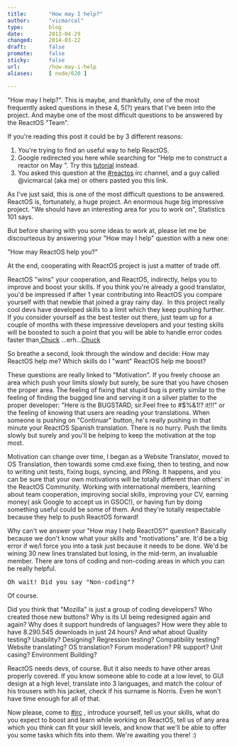 ```yaml
---
title:       "How may I help?"
author:      "vicmarcal"
type:        blog
date:        2013-04-29
changed:     2014-03-22
draft:       false
promote:     false
sticky:      false
url:         /how-may-i-help
aliases:     [ node/620 ]

---
```


<p>&quot;How may I help?&quot;. This is maybe, and thankfully, one of the most frequently asked questions in these 4, 5(?) years that I&#39;ve been into the project. And maybe one of the most difficult questions to be answered by the ReactOS &quot;Team&quot;.</p><p>If you&#39;re reading this post it could be by 3 different reasons:</p><ol><li>You&#39;re trying to find an useful way to help ReactOS.</li><li>Google redirected you here while searching for &quot;Help me to construct a reactor on May &quot;. Try this <a href="http://www.instructables.com/id/Build-A-Fusion-Reactor/#step1" target="_blank">tutorial</a> instead.</li><li>You asked this question at the <a href="http://irc://irc.freenode.net/reactos">#reactos</a> irc channel, and a guy called @vicmarcal (aka me) or others pasted you this link.</li></ol><p>As I&#39;ve just said, this is one of the most difficult questions to be answered. ReactOS is, fortunately, a huge project. An enormous huge big impressive project. &quot;We should have an interesting area for you to work on&quot;, Statistics 101 says.</p><p>But before sharing with you some ideas to work at, please let me be discourteous by answering your &quot;How may I help&quot; question with a new one:</p><p>&quot;How may ReactOS help you?&quot;</p><p>At the end, cooperating with ReactOS project is just a matter of trade off.</p><p>ReactOS &quot;wins&quot; your cooperation, and ReactOS, indirectly, helps you to improve and boost your skills. If you think you&#39;re already a good translator, you&#39;d be impressed if after 1 year contributing into ReactOS you compare yourself with that newbie that joined a gray rainy day.&nbsp; In this project really cool devs have developed skills to a limit which they keep pushing further.&nbsp; If you consider yourself as the best tester out there, just team up for a couple of months with these impressive developers and your testing skills will be boosted to such a point that you will be able to handle error codes faster than<a href="http://www.miwiki.net/LeChuck"> Chuck</a> ...erh...<a href="http://codesqueeze.com/the-ultimate-top-25-chuck-norris-the-programmer-jokes/">Chuck</a></p><p>So breathe a second, look through the window and decide: How may ReactOS help me? Which skills do I &quot;want&quot; ReactOS help me boost?</p><p>These questions are really linked to &quot;Motivation&quot;. If you freely choose an area which push your limits slowly but surely, be sure that you have chosen the proper area. The feeling of fixing that stupid bug is pretty similar to the feeling of finding the bugged line and serving it on a silver platter to the proper developer: &quot;Here is the BUGSTARD, sir.Feel free to #$%&amp;1!? it!!!&quot; or the feeling of knowing that users are reading your translations. When someone is pushing on &quot;Continuar&quot; button, he&#39;s really pushing in that minute your ReactOS Spanish translation. There is no hurry. Push the limits slowly but surely and you&#39;ll be helping to keep the motivation at the top most.</p><p>Motivation can change over time, I began as a Website Translator, moved to OS Translation, then towards some cmd.exe fixing, then to testing, and now to writing unit tests, fixing bugs, syncing, and PRing. It happens, and you can be sure that your own motivations will be totally different than others&#39; in the ReactOS Community. Working with international members, learning about team cooperation, improving social skills, improving your CV, earning money( ask Google to accept us in GSOC!), or having fun by doing something useful could be some of them. And they&#39;re totally respectable because they help to push ReactOS forward!</p><p>Why can&#39;t we answer your &quot;How may I help ReactOS?&quot; question? Basically because we don&#39;t know what your skills and &quot;motivations&quot; are. It&#39;d be a big error if we/I force you into a task just because it needs to be done. We&#39;d be wining 30 new lines translated but losing, in the mid-term, an invaluable member. There are tons of coding and non-coding areas in which you can be really helpful.</p>
<pre>
Oh wait! Did you say &quot;Non-coding&quot;?</pre>
<p>Of course.</p><p>Did you think that &quot;Mozilla&quot; is just a group of coding developers? Who created those new buttons? Why is its UI being redesigned again and again? Why does it support hundreds of languages? How were they able to have 8.290.545 downloads in just 24 hours? And what about Quality testing? Usability? Designing? Regression testing? Compatibility testing? Website translating? OS translation? Forum moderation? PR support? Unit casing? Environment Building?</p><p>ReactOS needs devs, of course. But it also needs to have other areas properly covered. If you know someone able to code at a low level, to GUI design at a high level, translate into 3 languages, and match the colour of his trousers with his jacket, check if his surname is Norris. Even he won&#39;t have time enough for all of that.</p><p>Now please, come to <a href="http://irc://irc.freenode.net/reactos">#irc</a> , introduce yourself, tell us your skills, what do you expect to boost and learn while working on ReactOS, tell us of any area which you think can fit your skill levels, and know that we&#39;ll be able to offer you some tasks which fits into them. We&#39;re awaiting you there! :)</p>
